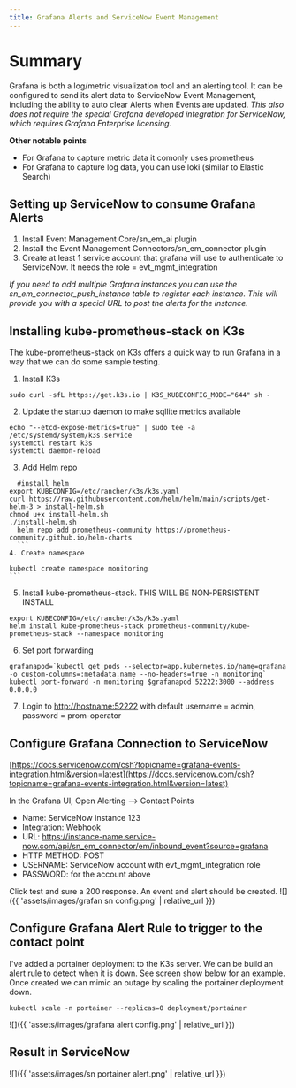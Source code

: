 ```yaml
---
title: Grafana Alerts and ServiceNow Event Management
---
```


# Summary
Grafana is both a log/metric visualization tool and an alerting tool. It can be configured to send its alert data to ServiceNow Event Management, including the ability to auto clear Alerts when Events are updated.  _This also does not require the special Grafana developed integration for ServiceNow, which requires Grafana Enterprise licensing._

**Other notable points**

-   For Grafana to capture metric data it comonly uses prometheus
-   For Grafana to capture log data, you can use loki (similar to Elastic Search)

## Setting up ServiceNow to consume Grafana Alerts

1.  Install Event Management Core/sn_em_ai plugin  
2.  Install the Event Management Connectors/sn_em_connector plugin
3.  Create at least 1 service account that grafana will use to authenticate to ServiceNow. It needs the role = evt_mgmt_integration

_If you need to add multiple Grafana instances you can use the sn_em_connector_push_instance table to register each instance. This will provide you with a special URL to post the alerts for the instance._

## Installing kube-prometheus-stack on K3s

The kube-prometheus-stack on K3s offers a quick way to run Grafana in a way that we can do some sample testing.

 1.  Install K3s  
 ```
 sudo curl -sfL https://get.k3s.io | K3S_KUBECONFIG_MODE="644" sh -
 ```
 2. Update the startup daemon to make sqllite metrics available
 ```
echo "--etcd-expose-metrics=true" | sudo tee -a /etc/systemd/system/k3s.service 
systemctl restart k3s
systemctl daemon-reload 
```
 3. Add Helm repo
  ```
	#install helm
export KUBECONFIG=/etc/rancher/k3s/k3s.yaml
curl https://raw.githubusercontent.com/helm/helm/main/scripts/get-helm-3 > install-helm.sh
chmod u+x install-helm.sh
./install-helm.sh
	helm repo add prometheus-community https://prometheus-community.github.io/helm-charts
	```
 4. Create namespace
  ```
	kubectl create namespace monitoring
	```
 5. Install kube-prometheus-stack. THIS WILL BE NON-PERSISTENT INSTALL
```
export KUBECONFIG=/etc/rancher/k3s/k3s.yaml
helm install kube-prometheus-stack prometheus-community/kube-prometheus-stack --namespace monitoring
```
 6. Set port forwarding
```
grafanapod=`kubectl get pods --selector=app.kubernetes.io/name=grafana -o custom-columns=:metadata.name --no-headers=true -n monitoring`
kubectl port-forward -n monitoring $grafanapod 52222:3000 --address 0.0.0.0
```
 7. Login to  [http://hostname:52222](http://hostname:52222/)  with default username = admin, password = prom-operator

## Configure Grafana Connection to ServiceNow  

[https://docs.servicenow.com/csh?topicname=grafana-events-integration.html&version=latest](https://docs.servicenow.com/csh?topicname=grafana-events-integration.html&version=latest)

In the Grafana UI, Open Alerting --> Contact Points

* Name: ServiceNow instance 123
* Integration: Webhook
* URL:  https://instance-name.service-now.com/api/sn_em_connector/em/inbound_event?source=grafana
* HTTP METHOD: POST
* USERNAME: ServiceNow account with evt_mgmt_integration role
* PASSWORD: for the account above
	
Click test and sure a 200 response. An event and alert should be created.
![]({{ 'assets/images/grafan sn config.png' | relative_url }})
## Configure Grafana Alert Rule to trigger to the contact point
I've added a portainer deployment to the K3s server. We can be build an alert rule to detect when it is down. See screen show below for an example. Once created we can mimic an outage by scaling the portainer deployment down.

```
kubectl scale -n portainer --replicas=0 deployment/portainer
```
![]({{ 'assets/images/grafana alert config.png' | relative_url }})

## Result in ServiceNow
![]({{ 'assets/images/sn portainer alert.png' | relative_url }})

